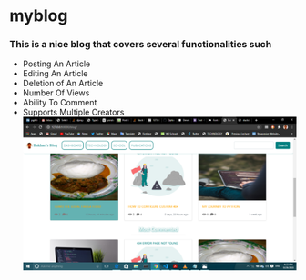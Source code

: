 # myblog
### This is a nice blog that covers several functionalities such
* Posting An Article
* Editing An Article
* Deletion of An Article
* Number Of Views
* Ability To Comment
* Supports Multiple Creators
![](https://github.com/Bukharee/myblog/blob/master/Screenshot%20(48).png?raw=true)
